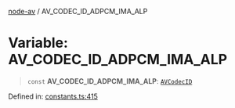 [node-av](../globals.md) / AV\_CODEC\_ID\_ADPCM\_IMA\_ALP

# Variable: AV\_CODEC\_ID\_ADPCM\_IMA\_ALP

> `const` **AV\_CODEC\_ID\_ADPCM\_IMA\_ALP**: [`AVCodecID`](../type-aliases/AVCodecID.md)

Defined in: [constants.ts:415](https://github.com/seydx/av/blob/f8631fc881b394300b1479f511d55cf1c370a87f/src/constants/constants.ts#L415)
